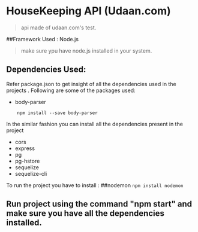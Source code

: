 # HouseKeeping API (Udaan.com)
>api made of udaan.com's test.

##Framework Used : Node.js
>make sure ypu have node.js installed in your system.


## Dependencies Used:
Refer package.json to get insight of all the dependencies used in the projects . Following are some of the packages used:

* body-parser
	
```
	npm install --save body-parser
```
In the similar fashion you can install all the dependencies present in the project

 * cors
 * express
 * pg
 * pg-hstore
 * sequelize
 * sequelize-cli
 
To run the project you have to install :
##nodemon
```npm install nodemon```

## Run project using the command "npm start" and make sure you have all the dependencies installed.
